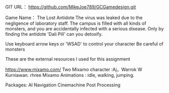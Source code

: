 GIT URL：
https://github.com/MikeJoe789/GCGamedesign.git

Game Name：
The Lost Antidote
The virus was leaked due to the negligence of laboratory staff. 
The campus is filled with all kinds of monsters, and you are accidentally infected with a serious disease. 
Only by finding the antidote 'Dali Pill' can you detoxify.

Use keyboard arrow keys or 'WSAD' to control your character
Be careful of monsters


These are the external resources I used for this assignment


https://www.mixamo.com/
Two Mixamo character :Aj，Warrok W Kurniawan.
rhree Mixamo Animations : idle, walking, jumping.

Packages:
AI Navigation
Cinemachine
Post Processing


